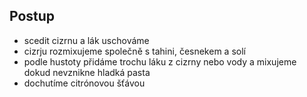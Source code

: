 ## Postup

<div class="postup" markdown="1">  

- scedit cizrnu a lák uschováme
- cizrju rozmixujeme společně s tahini, česnekem a solí
- podle hustoty přidáme trochu láku z cizrny nebo vody a mixujeme dokud nevznikne hladká pasta
- dochutíme citrónovou šťávou
     
</div>
